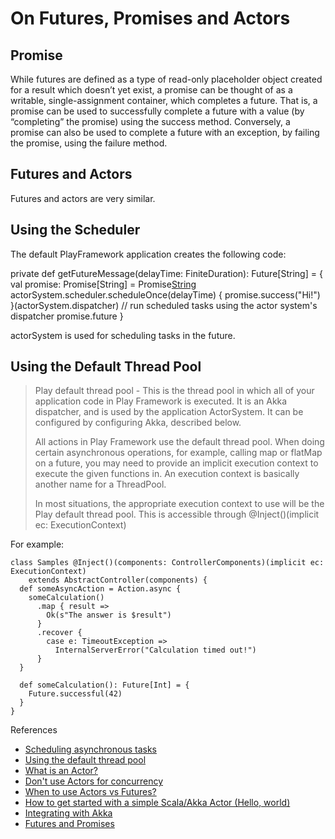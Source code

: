 
# On Futures, Promises and Actors

## Promise

While futures are defined as a type of read-only placeholder object created for a result which doesn’t yet exist, a promise can be thought of as a writable, single-assignment container, which completes a future. That is, a promise can be used to successfully complete a future with a value (by “completing” the promise) using the success method. Conversely, a promise can also be used to complete a future with an exception, by failing the promise, using the failure method.


## Futures and Actors

Futures and actors are very similar.


## Using the Scheduler

The default PlayFramework application creates the following code:

  private def getFutureMessage(delayTime: FiniteDuration): Future[String] = {
    val promise: Promise[String] = Promise[String]()
    actorSystem.scheduler.scheduleOnce(delayTime) {
      promise.success("Hi!")
    }(actorSystem.dispatcher) // run scheduled tasks using the actor system's dispatcher
    promise.future
  }

actorSystem is used for scheduling tasks in the future.


## Using the Default Thread Pool

> Play default thread pool - This is the thread pool in which all of your application code in Play Framework is executed. It is an Akka dispatcher, and is used by the application ActorSystem. It can be configured by configuring Akka, described below.
>
> All actions in Play Framework use the default thread pool. When doing certain asynchronous operations, for example, calling map or flatMap on a future, you may need to provide an implicit execution context to execute the given functions in. An execution context is basically another name for a ThreadPool.
>
> In most situations, the appropriate execution context to use will be the Play default thread pool. This is accessible through @Inject()(implicit ec: ExecutionContext)

For example:

```
class Samples @Inject()(components: ControllerComponents)(implicit ec: ExecutionContext)
    extends AbstractController(components) {
  def someAsyncAction = Action.async {
    someCalculation()
      .map { result =>
        Ok(s"The answer is $result")
      }
      .recover {
        case e: TimeoutException =>
          InternalServerError("Calculation timed out!")
      }
  }

  def someCalculation(): Future[Int] = {
    Future.successful(42)
  }
}
```


References

* [Scheduling asynchronous tasks](https://www.playframework.com/documentation/2.7.x/ScheduledTasks)
* [Using the default thread pool](https://www.playframework.com/documentation/2.7.x/ThreadPools#Using-the-default-thread-pool)
* [What is an Actor?](https://doc.akka.io/docs/akka/current/general/actors.html#what-is-an-actor-)
* [Don't use Actors for concurrency](https://www.chrisstucchio.com/blog/2013/actors_vs_futures.html)
* [When to use Actors vs Futures?](https://stackoverflow.com/questions/23922530/when-to-use-actors-vs-futures)
* [How to get started with a simple Scala/Akka Actor (Hello, world)](https://alvinalexander.com/scala/scala-akka-actor-how-get-started-simple-example-hello-world)
* [Integrating with Akka](https://www.playframework.com/documentation/2.7.x/ScalaAkka)
* [Futures and Promises](https://docs.scala-lang.org/overviews/core/futures.html)
